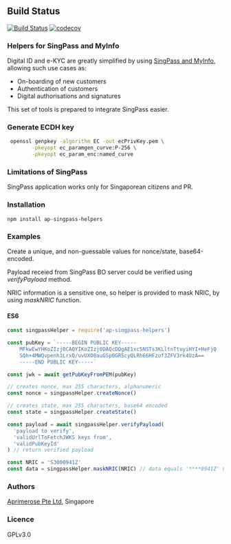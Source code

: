 ## Build Status

[![Build Status](https://travis-ci.org/miktam/sizeof.svg?branch=master)](https://travis-ci.org/aprimerose/ap-singpass-helpers)
[![codecov](https://codecov.io/gh/aprimerose/ap-singpass-helpers/branch/master/graph/badge.svg?token=K1BXXRWN4I)](https://codecov.io/gh/aprimerose/ap-singpass-helpers)

### Helpers for SingPass and MyInfo

Digital ID and e-KYC are greatly simplified by using [SingPass and MyInfo](https://www.mas.gov.sg/development/fintech/technologies---digital-id-and-e-kyc), allowing such use cases as:

- On-boarding of new customers
- Authentication of customers
- Digital authorisations and signatures

This set of tools is prepared to integrate SingPass easier.

### Generate ECDH key

```bash
 openssl genpkey -algorithm EC -out ecPrivKey.pem \
        -pkeyopt ec_paramgen_curve:P-256 \
        -pkeyopt ec_param_enc:named_curve
```

### Limitations of SingPass

SingPass application works only for Singaporean citizens and PR.

### Installation

`npm install ap-singpass-helpers`

### Examples

Create a unique, and non-guessable values for nonce/state, base64-encoded.

Payload receied from SingPass BO server could be verified using _verifyPayload_ method.

NRIC information is a sensitive one, so helper is provided to mask NRIC, by using _maskNRIC_ function.

#### ES6

```javascript
const singpassHelper = require('ap-singpass-helpers')

const pubKey = `-----BEGIN PUBLIC KEY-----
    MFkwEwYHKoZIzj0CAQYIKoZIzj0DAQcDQgAE1xc5NSTs3KLltnTtuyiHYI+HeFjQ
    SQh+4MWQvpenh1LrxQ/uvUXO0auGSp0GR5cyQLRh66HFzof3ZFV3rk4UzA==
    -----END PUBLIC KEY-----`

const jwk = await getPubKeyFromPEM(pubKey)

// creates nonce, max 255 characters, alphanumeric
const nonce = singpassHelper.createNonce()

// creates state, max 255 characters, base64 encoded
const state = singpassHelper.createState()

const payload = await singpassHelper.verifyPayload(
  'payload to verify',
  'validUrlToFetchJWKS keys from',
  'validPubKeyId'
) // return verified payload

const NRIC = 'S3000941Z'
const data = singpassHelper.maskNRIC(NRIC) // data equals '****0941Z' now
```

### Authors

[Aprimerose Pte Ltd](https://aprimerose.com), Singapore

### Licence

GPLv3.0
